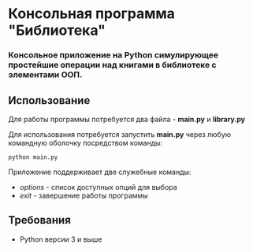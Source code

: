 # Консольная программа "Библиотека"

### Консольное приложение на Python симулирующее простейшие операции над книгами в библиотеке с элементами ООП.

## Использование
Для работы программы потребуется два файла - **main.py** и **library.py**

Для использования потребуется запустить **main.py** через любую командную оболочку посредством команды:

```
python main.py
```
Приложение поддерживает две служебные команды:
- *options* - список доступных опций для выбора
- *exit* - завершение работы программы

## Требования
- Python версии 3 и выше
